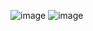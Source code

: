 ![image](https://user-images.githubusercontent.com/64565005/171323611-739a81d8-2f4c-472a-b561-ca18bbc9d615.png)
![image](https://user-images.githubusercontent.com/64565005/171323653-d0a18872-163f-4564-97c7-03ba0f44fd95.png)
